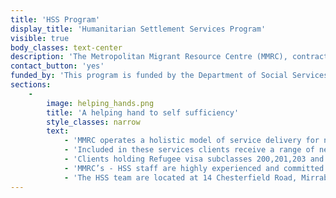 ```yaml
---
title: 'HSS Program'
display_title: 'Humanitarian Settlement Services Program'
visible: true
body_classes: text-center
description: 'The Metropolitan Migrant Resource Centre (MMRC), contracted through the Department of Social Services, delivers a range of services under the Humanitarian Settlement Services (HSS) program. MMRC''s current contract expires on 31 October 2017.'
contact_button: 'yes'
funded_by: 'This program is funded by the Department of Social Services'
sections:
    -
        image: helping_hands.png
        title: 'A helping hand to self sufficiency'
        style_classes: narrow
        text:
            - 'MMRC operates a holistic model of service delivery for newly arrived humanitarian entrants to settle into the Western Australian community, become self-sufficient and participate fully in all aspects of Australian life. Three broad types of services are combined to deliver the HSS programme. These include case management, accommodation services and local area coordination.'
            - 'Included in these services clients receive a range of needs based services including, orientation, sourcing and securing short term and long term accommodation, initial rental payment, a package of household goods and are assisted with essential registrations with Centrelink, Medicare and Humanitarian Entrant Health Service, bank, schools and the Adult Migrant English Program.'
            - 'Clients holding Refugee visa subclasses 200,201,203 and 204, Special Humanitarian Program (visa subclass 202) in addition to unaccompanied humanitarian minors are eligible for HSS services.'
            - 'MMRC’s - HSS staff are highly experienced and committed to providing high quality settlement services and a welcoming, well prepared and inviting environment for clients when they first arrive in Western Australia through to their exit from the program up to one year after arrival.'
            - 'The HSS team are located at 14 Chesterfield Road, Mirrabooka and can be contacted on telephone (08) 93455755 or email admin@mmrcwa.org.au'
---
```


